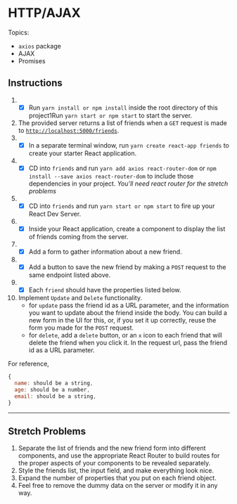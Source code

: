 # HTTP/AJAX

Topics:

* `axios` package
* AJAX
* Promises

## Instructions

1.  * [x]  Run `yarn install or npm install` inside the root directory of this project1Run `yarn start or npm start` to start the server.
1.  The provided server returns a list of friends when a `GET` request is made to [`http://localhost:5000/friends`](http://localhost:5000/friends).
1.  * [x]  In a separate terminal window, run `yarn create react-app friends` to create your starter React application.
1.  * [x]  CD into `friends` and run `yarn add axios react-router-dom` or `npm install --save axios react-router-dom` to include those dependencies in your project. _You'll need react router for the stretch problems_
1.  * [x]  CD into `friends` and run `yarn start or npm start` to fire up your React Dev Server.
1.  * [x]  Inside your React application, create a component to display the list of friends coming from the server.
1.  * [x]  Add a form to gather information about a new friend.
1.  * [x]  Add a button to save the new friend by making a `POST` request to the same endpoint listed above.
1.  * [x]  Each `friend` should have the properties listed below.
1.  Implement `Update` and `Delete` functionality.
    * for `update` pass the friend id as a URL parameter, and the information you want to update about the friend inside the body. You can build a new form in the UI for this, or, if you set it up correctly, reuse the form you made for the `POST` request.
    * for `delete`, add a `delete` button, or an `x` icon to each friend that will delete the friend when you click it. In the request url, pass the friend id as a URL parameter.

For reference,
```js
{
  name: should be a string,
  age: should be a number,
  email: should be a string,
}
```

---

## Stretch Problems

1.  Separate the list of friends and the new friend form into different components, and use the appropriate React Router to build routes for the proper aspects of your components to be revealed separately.
1.  Style the friends list, the input field, and make everything look nice.
1.  Expand the number of properties that you put on each friend object.
1.  Feel free to remove the dummy data on the server or modify it in any way.
